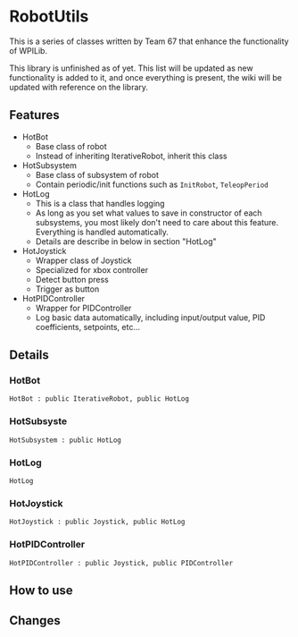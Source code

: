 # RobotUtils

This is a series of classes written by Team 67 that enhance the functionality of WPILib.

This library is unfinished as of yet. This list will be updated as new functionality is added to it, and once everything is present, the wiki will be updated with reference on the library.

## Features

* HotBot
  * Base class of robot
  * Instead of inheriting IterativeRobot, inherit this class
* HotSubsystem
  * Base class of subsystem of robot
  * Contain periodic/init functions such as `InitRobot`, `TeleopPeriod`
* HotLog
  * This is a class that handles logging
  * As long as you set what values to save in constructor of each subsystems, you most likely don't need to care about this feature.  Everything is handled automatically.
  * Details are describe in below in section "HotLog"
* HotJoystick
  * Wrapper class of Joystick
  * Specialized for xbox controller
  * Detect button press
  * Trigger as button
* HotPIDController
  * Wrapper for PIDController
  * Log basic data automatically, including input/output value, PID coefficients, setpoints, etc...


## Details
### HotBot
`HotBot : public IterativeRobot, public HotLog`
### HotSubsyste
`HotSubsystem : public HotLog`
### HotLog
`HotLog`
### HotJoystick
`HotJoystick : public Joystick, public HotLog`
### HotPIDController
`HotPIDController : public Joystick, public PIDController`

## How to use

## Changes
